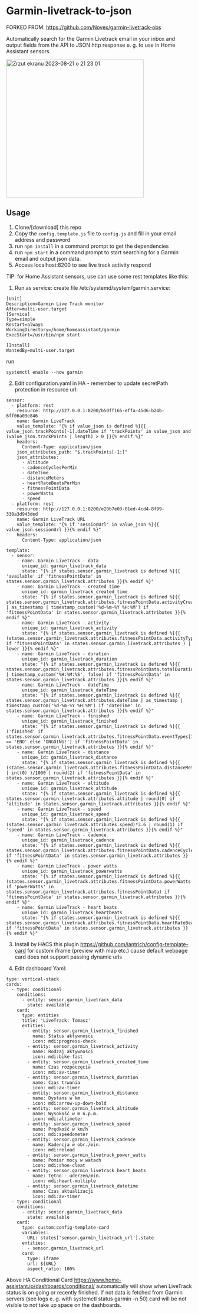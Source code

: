 # Garmin-livetrack-to-json

FORKED FROM: https://github.com/Novex/garmin-livetrack-obs

Automatically search for the Garmin Livetrack email in your inbox and output fields from the API to JSON http response e. g. to use in Home Assistant sensors.

<img width="373" alt="Zrzut ekranu 2023-08-21 o 21 23 01" src="https://github.com/t-soltysiak/garmin-livetrack-to-json/assets/68973012/299639bb-f004-4720-958b-1e965f035b1e">

## Usage
1. Clone/[download] this repo
2. Copy the `config.template.js` file to `config.js` and fill in your email address and password
3. run `npm install` in a command prompt to get the dependencies
4. run `npm start` in a command prompt to start searching for a Garmin email and output json data.
5. Access localhost:8200 to see live track activity respond

TIP: for Home Assistant sensors, use can use some rest templates like this:

1) Run as service:
create file /etc/systemd/system/garmin.service:
```
[Unit]
Description=Garmin Live Track monitor
After=multi-user.target
[Service]
Type=simple
Restart=always
WorkingDirectory=/home/homeassistant/garmin
ExecStart=/usr/bin/npm start

[Install]
WantedBy=multi-user.target
```
run
```
systemctl enable --now garmin
```

2) Edit configuration.yaml in HA - remember to update secretPath protection in resource url:
```
sensor:
  - platform: rest
    resource: http://127.0.0.1:8200/b50ff165-effa-45d6-b24b-6ff06a03e846
    name: Garmin LiveTrack
    value_template: "{% if value_json is defined %}{{ value_json.trackPoints[-1].dateTime if 'trackPoints' in value_json and (value_json.trackPoints | length) > 0 }}{% endif %}"
    headers:
      Content-Type: application/json
    json_attributes_path: "$.trackPoints[-1:]"
    json_attributes:
      - altitude
      - cadenceCyclesPerMin
      - dateTime
      - distanceMeters
      - heartRateBeatsPerMin
      - fitnessPointData
      - powerWatts
      - speed
  - platform: rest
    resource: http://127.0.0.1:8200/e20b7e03-01ed-4cd4-8f99-330a3d943ded
    name: Garmin LiveTrack URL
    value_template: "{% if 'sessionUrl' in value_json %}{{ value_json.sessionUrl }}{% endif %}"
    headers:
      Content-Type: application/json

template:
  - sensor:
    - name: Garmin LiveTrack - data
      unique_id: garmin_livetrack_data
      state: "{% if states.sensor.garmin_livetrack is defined %}{{ 'available' if 'fitnessPointData' in states.sensor.garmin_livetrack.attributes }}{% endif %}"
    - name: Garmin LiveTrack - created time
      unique_id: garmin_livetrack_created_time
      state: "{% if states.sensor.garmin_livetrack is defined %}{{ states.sensor.garmin_livetrack.attributes.fitnessPointData.activityCreatedTime | as_timestamp | timestamp_custom('%d-%m-%Y %H:%M') if 'fitnessPointData' in states.sensor.garmin_livetrack.attributes }}{% endif %}"
    - name: Garmin LiveTrack - activity
      unique_id: garmin_livetrack_activity
      state: "{% if states.sensor.garmin_livetrack is defined %}{{ (states.sensor.garmin_livetrack.attributes.fitnessPointData.activityType if 'fitnessPointData' in states.sensor.garmin_livetrack.attributes ) | lower }}{% endif %}"
    - name: Garmin LiveTrack - duration
      unique_id: garmin_livetrack_duration
      state: "{% if states.sensor.garmin_livetrack is defined %}{{ states.sensor.garmin_livetrack.attributes.fitnessPointData.totalDurationSecs | timestamp_custom('%H:%M:%S', false) if 'fitnessPointData' in states.sensor.garmin_livetrack.attributes }}{% endif %}"
    - name: Garmin LiveTrack - dateTime
      unique_id: garmin_livetrack_dateTime
      state: "{% if states.sensor.garmin_livetrack is defined %}{{ states.sensor.garmin_livetrack.attributes.dateTime | as_timestamp | timestamp_custom('%d-%m-%Y %H:%M') if 'dateTime' in states.sensor.garmin_livetrack.attributes }}{% endif %}"
    - name: Garmin LiveTrack - finished
      unique_id: garmin_livetrack_finished
      state: "{% if states.sensor.garmin_livetrack is defined %}{{ ('finished' if states.sensor.garmin_livetrack.attributes.fitnessPointData.eventTypes[1] == 'END' else 'ONGOING!') if 'fitnessPointData' in states.sensor.garmin_livetrack.attributes }}{% endif %}"
    - name: Garmin LiveTrack - distance
      unique_id: garmin_livetrack_distance
      state: "{% if states.sensor.garmin_livetrack is defined %}{{ (states.sensor.garmin_livetrack.attributes.fitnessPointData.distanceMeters | int(0) )/1000 | round(2) if 'fitnessPointData' in states.sensor.garmin_livetrack.attributes }}{% endif %}"
    - name: Garmin LiveTrack - altitude
      unique_id: garmin_livetrack_altitude
      state: "{% if states.sensor.garmin_livetrack is defined %}{{ states.sensor.garmin_livetrack.attributes.altitude | round(0) if 'altitude' in states.sensor.garmin_livetrack.attributes }}{% endif %}"
    - name: Garmin LiveTrack - speed
      unique_id: garmin_livetrack_speed
      state: "{% if states.sensor.garmin_livetrack is defined %}{{ (states.sensor.garmin_livetrack.attributes.speed)*3.6 | round(1) if 'speed' in states.sensor.garmin_livetrack.attributes }}{% endif %}"
    - name: Garmin LiveTrack - cadence
      unique_id: garmin_livetrack_cadence
      state: "{% if states.sensor.garmin_livetrack is defined %}{{ states.sensor.garmin_livetrack.attributes.fitnessPointData.cadenceCyclesPerMin if 'fitnessPointData' in states.sensor.garmin_livetrack.attributes }}{% endif %}"
    - name: Garmin LiveTrack - power watts
      unique_id: garmin_livetrack_powerwatts
      state: "{% if states.sensor.garmin_livetrack is defined %}{{ (states.sensor.garmin_livetrack.attributes.fitnessPointData.powerWatts if 'powerWatts' in states.sensor.garmin_livetrack.attributes.fitnessPointData) if 'fitnessPointData' in states.sensor.garmin_livetrack.attributes }}{% endif %}"
    - name: Garmin LiveTrack - heart beats
      unique_id: garmin_livetrack_heartbeats
      state: "{% if states.sensor.garmin_livetrack is defined %}{{ states.sensor.garmin_livetrack.attributes.fitnessPointData.heartRateBeatsPerMin if 'fitnessPointData' in states.sensor.garmin_livetrack.attributes }}{% endif %}"
```

3) Install by HACS this plugin https://github.com/iantrich/config-template-card for custom iframe (preview with map etc.) cause default webpage card does not support passing dynamic urls

4) Edit dashboard Yaml:
```
type: vertical-stack
cards:
  - type: conditional
    conditions:
      - entity: sensor.garmin_livetrack_data
        state: available
    card:
      type: entities
      title: 'LiveTrack: Tomasz'
      entities:
        - entity: sensor.garmin_livetrack_finished
          name: Status aktywności
          icon: mdi:progress-check
        - entity: sensor.garmin_livetrack_activity
          name: Rodzaj aktywności
          icon: mdi:bike-fast
        - entity: sensor.garmin_livetrack_created_time
          name: Czas rozpoczęcia
          icon: mdi:av-timer
        - entity: sensor.garmin_livetrack_duration
          name: Czas trwania
          icon: mdi:av-timer
        - entity: sensor.garmin_livetrack_distance
          name: Dystans w km
          icon: mdi:arrow-up-down-bold
        - entity: sensor.garmin_livetrack_altitude
          name: Wysokość w m n.p.m.
          icon: mdi:altimeter
        - entity: sensor.garmin_livetrack_speed
          name: Prędkość w km/h
          icon: mdi:speedometer
        - entity: sensor.garmin_livetrack_cadence
          name: Kadencja w obr./min.
          icon: mdi:reload
        - entity: sensor.garmin_livetrack_power_watts
          name: Pomiar mocy w watach
          icon: mdi:shoe-cleat
        - entity: sensor.garmin_livetrack_heart_beats
          name: Tętno - uderzeń/min.
          icon: mdi:heart-multiple
        - entity: sensor.garmin_livetrack_datetime
          name: Czas aktualizacji
          icon: mdi:av-timer
  - type: conditional
    conditions:
      - entity: sensor.garmin_livetrack_data
        state: available
    card:
      type: custom:config-template-card
      variables:
        URL: states['sensor.garmin_livetrack_url'].state
      entities:
        - sensor.garmin_livetrack_url
      card:
        type: iframe
        url: ${URL}
        aspect_ratio: 100%
```

Above HA Conditional Card https://www.home-assistant.io/dashboards/conditional/ automatically will show when LiveTrack status is on going or recently finished.
If not data is fetched from Garmin servers (see logs e. g. with systemctl status garmin -n 50) card will be not visible to not take up space on the dashboards.
